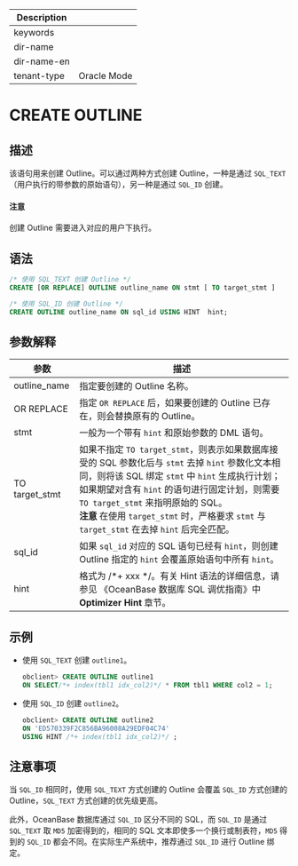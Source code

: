 | Description   |                 |
|---------------|-----------------|
| keywords      |                 |
| dir-name      |                 |
| dir-name-en   |                 |
| tenant-type   | Oracle Mode     |

# CREATE OUTLINE

## 描述

该语句用来创建 Outline。可以通过两种方式创建 Outline，一种是通过 `SQL_TEXT`（用户执行的带参数的原始语句），另一种是通过 `SQL_ID` 创建。

  <main id="notice" type='notice'>
    <h4>注意</h4>
    <p>创建 Outline 需要进入对应的用户下执行。</p>
  </main>

## 语法

```sql
/* 使用 SQL_TEXT 创建 Outline */
CREATE [OR REPLACE] OUTLINE outline_name ON stmt [ TO target_stmt ]

/* 使用 SQL_ID 创建 Outline */
CREATE OUTLINE outline_name ON sql_id USING HINT  hint;
```

## 参数解释

|       参数       |                                                                                                                                                      描述                                                                                                                                                       |
|----------------|---------------------------------------------------------------------------------------------------------------------------------------------------------------------------------------------------------------------------------------------------------------------------------------------------------------|
| outline_name   | 指定要创建的 Outline 名称。                                                                                                                                                                                                                                                                                            |
| OR REPLACE     | 指定 `OR REPLACE` 后，如果要创建的 Outline 已存在，则会替换原有的 Outline。                                                                                                                                                                                                                                                        |
| stmt           | 一般为一个带有 `hint` 和原始参数的 DML 语句。                                                                                                                                                                                                                                                                                 |
| TO target_stmt | 如果不指定 `TO target_stmt`，则表示如果数据库接受的 SQL 参数化后与 `stmt` 去掉 `hint` 参数化文本相同，则将该 SQL 绑定 `stmt` 中 `hint` 生成执行计划；如果期望对含有 `hint` 的语句进行固定计划，则需要 `TO target_stmt` 来指明原始的 SQL。  <br>**注意**  在使用 `target_stmt` 时，严格要求 `stmt` 与 `target_stmt` 在去掉 `hint` 后完全匹配。 |
| sql_id         | 如果 `sql_id` 对应的 SQL 语句已经有 `hint`，则创建Outline 指定的 `hint` 会覆盖原始语句中所有 `hint`。                                                                                                                                                                                                                                    |
| hint           | 格式为 /\*+ xxx \*/。有关 Hint 语法的详细信息，请参见 《OceanBase 数据库 SQL 调优指南》中 **Optimizer Hint** 章节。                                                                                                                                                                                                                        |

## 示例

* 使用 `SQL_TEXT` 创建 `outline1`。

  ```sql
  obclient> CREATE OUTLINE outline1
  ON SELECT/*+ index(tbl1 idx_col2)*/ * FROM tbl1 WHERE col2 = 1;
  ```

* 使用 `SQL_ID` 创建 `outline2`。

  ```sql
  obclient> CREATE OUTLINE outline2
  ON 'ED570339F2C856BA96008A29EDF04C74'
  USING HINT /*+ index(tbl1 idx_col2)*/ ;
  ```

## 注意事项

当 `SQL_ID` 相同时，使用 `SQL_TEXT` 方式创建的 Outline 会覆盖 `SQL_ID` 方式创建的 Outline，`SQL_TEXT` 方式创建的优先级更高。

此外，OceanBase 数据库通过 `SQL_ID` 区分不同的 SQL，而 `SQL_ID` 是通过 `SQL_TEXT` 取 `MD5` 加密得到的，相同的 SQL 文本即使多一个换行或制表符，`MD5` 得到的 `SQL_ID` 都会不同。在实际生产系统中，推荐通过 `SQL_ID` 进行 Outline 绑定。

